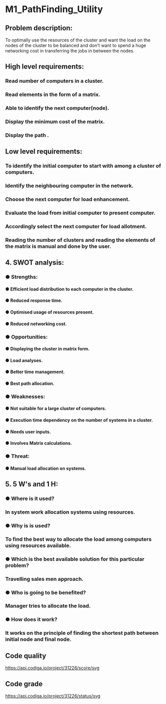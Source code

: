 # M1_PathFinding_Utility
## Problem description:
To optimally use the resources of the cluster and want the load on the nodes of the cluster to be balanced and don't want to spend a huge networking cost in transferring the jobs in between the nodes.
## High level requirements:
###	Read number of computers in a cluster.
###	Read elements in the form of a matrix.
###	Able to identify the next computer(node).
###	Display the minimum cost of the matrix.
###	Display the path .
## Low level requirements:
###	To identify the initial computer to start with among a cluster of computers.
###	Identify the neighbouring computer in the network.
###	Choose the next computer for load enhancement.
###	Evaluate the load from initial computer to present computer.
###	Accordingly select the next computer for load allotment.
###	Reading the number of clusters and reading the elements of the matrix is manual and done by the user.

## 4.  SWOT analysis:
### ●	Strengths:
#### ●	Efficient load distribution to each computer in the cluster.
#### ●	Reduced response time.
#### ●	Optimised usage of resources present.
#### ●	Reduced networking cost.

### ●	Opportunities:
#### ●	 Displaying the cluster in matrix form.
#### ●	    Load analyses.
#### ●	Better time management.
#### ●	Best path allocation.

### ●	     Weaknesses:
#### ●	 Not suitable for a large cluster of computers.
#### ●	 Execution time dependency on the number of systems in a cluster.
#### ●	Needs user inputs.
#### ●	Involves Matrix calculations.

### ●	    Threat:
#### ●	Manual load allocation on systems.

## 5.  5 W's and 1 H:
### ●	Where is it used?
### In system work allocation systems using resources.
### ● Why is is used?
### To find the best way to allocate the load among computers using resources available.
### ● Which is the best available solution for this particular problem?
### Travelling sales men approach.
### ●	Who is going to be benefited?
### Manager tries to allocate the load.
### ● How does it work?
### It works on the principle of finding the shortest path between initial node and final node.
  
## Code quality
https://api.codiga.io/project/31226/score/svg

##  Code grade
https://api.codiga.io/project/31226/status/svg
